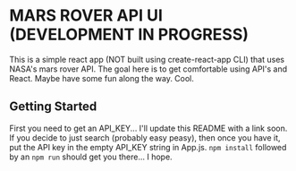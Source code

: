 # MARS ROVER API UI (DEVELOPMENT IN PROGRESS)
This is a simple react app (NOT built using create-react-app CLI) that uses NASA's mars 
rover API. The goal here is to get comfortable using API's and React. Maybe have some 
fun along the way. Cool.  

## Getting Started
First you need to get an API_KEY... I'll update this README with a link soon.
If you decide to just search (probably easy peasy), then once you have it, put the API 
key in the empty API_KEY string in App.js. ``npm install`` followed by an ``npm run``
should get you there... I hope.